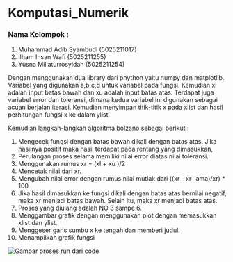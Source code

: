 # Komputasi_Numerik
### Nama Kelompok :

1. Muhammad Adib Syambudi (5025211017)
2. Ilham Insan Wafi (5025211255)
3. Yusna Millaturrosyidah (5025211254)

Dengan menggunakan dua library dari phython yaitu numpy dan matplotlib. Variabel yang digunakan a,b,c,d untuk variabel pada fungsi. Kemudian xl adalah input batas bawah dan xu adalah input batas atas. Terdapat juga variabel error dan toleransi, dimana kedua variabel ini digunakan sebagai acuan berjalan iterasi. Kemudian menyimpan titik-titik x pada xlist dan hasil perhitungan fungsi x ke dalam ylist.

Kemudian langkah-langkah algoritma bolzano sebagai berikut :

1. Mengecek fungsi dengan batas bawah dikali dengan batas atas. Jika hasilnya positif maka hasil terdapat pada rentang yang dimasukkan,
2. Perulangan proses selama memiliki nilai error diatas nilai toleransi.
3. Menggunakan rumus xr = (xl + xu )/2
4. Mencetak nilai dari xr.
5. Mengubah nilai error dengan rumus nilai mutlak dari ((xr - xr_lama)/xr) * 100
6. Jika hasil dimasukkan ke fungsi dikali dengan batas atas bernilai negatif, maka xr menjadi batas bawah. Selain itu, maka xr menjadi batas atas.
7. Proses yang diulang adalah NO 3 sampe 6.
8. Menggambar grafik dengan menggunakan plot dengan memasukkan xlist dan ylist.
9. Menggeser garis sumbu x ke tengah dan memberi judul.
10. Menampilkan grafik fungsi

![Gambar proses run dari code](https://drive.google.com/file/d/15IyObGoRqlleduvAHVL9iB2iaUok1EOx/view?usp=sharing)
